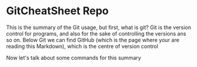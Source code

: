 # GitCheatSheet Repo

This is the summary of the Git usage, but first, what is git?
Git is the version control for programs, and also for the sake of controlling the versions ans so on.
Below Git we can find GitHub (which is the page where your are reading this Markdown), which is the centre of version control

Now let's talk about some commands for this summary
